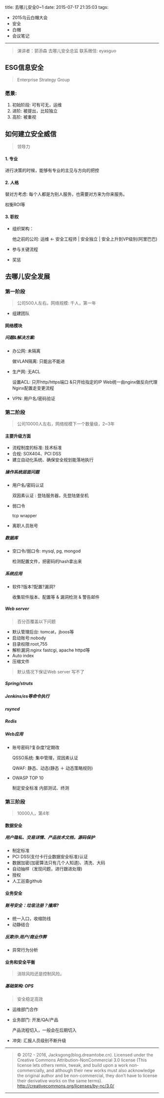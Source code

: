 title: 去哪儿安全0~1
date: 2015-07-17 21:35:03
tags:
- 2015乌云白帽大会
- 安全
- 白帽
- 会议笔记

---

> 演讲者：郭添森
> 去哪儿安全总监
> 联系微信: eyasguo

## ESG信息安全

> Enterprise Strategy Group

<!--more-->
### 愿景:

1. 初始阶段: 可有可无，运维
2. 进阶: 被提出，比较独立
3. 高阶: 被重视


## 如何建立安全威信

> 领导力

#### 1. 专业

进行决策的时候，能够有专业的主见与方向的把控

#### 2. 人格

替对方考虑: 每个人都是为别人服务，也需要对方来为你来服务。

权衡ROI等

#### 3. 职权

- 组织架构：

    他之前的公司: 运维 <- 安全工程师 | 安全独立 | 安全上升到VP级别(阿里巴巴)

- 参与关键流程
- 奖惩

## 去哪儿安全发展

### 第一阶段

> 公司500人左右。网络规模: 千人，第一年

- 组建团队

#### 网络模块

##### 问题&解决方案:

- 办公网: 未隔离

    做VLAN隔离: 只能出不能进

- 生产网: 无ACL

    设置ACL: 只开http/https端口 &只开给指定的IP
    Web统一由nginx做反向代理
    Nginx配置走变更流程

- VPN: 用户名/密码验证

### 第二阶段

> 公司10000人左右，网络规模下一个数量级，2~3年

#### 主要升级方面

- 流程制度的标准: 技术标准
- 合规: SOX404、PCI DSS
- 建立自动化系统、确保安全规划能落地执行

##### 操作系统层面问题

- 用户名/密码认证

    双因素认证 : 登陆服务器，先登陆堡垒机

- 弱口令

    tcp wrapper

- 离职人员账号

##### 数据库

- 空口令/弱口令: mysql, pg, mongod

    检测配置文件，把密码的hash拿出来

##### 系统应用

- 软件?版本?配置?漏洞?

    收集软件版本、配置等 & 漏洞检测 & 警告邮件

##### Web server

> 百分百覆盖以下问题

- 默认管理后台: tomcat，jboos等
- 启动账号:nobody
- 目录权限:root,755
- 解析漏洞:nginx fastcgi, apache httpd等
- Auto index
- 压缩文件

> 默认情况下保证Web server 写不了

##### Spring/struts
##### Jenkins/es等命令执行
##### rsyncd
##### Redis


##### Web应用

- 账号密码?复杂度?定期改

    QSSO系统: 集中管理，双因素认证

    QWAF: 静态、动态(静态 ＋ 动态策略规则)

- OWASP TOP 10

    制定安全标准
    内部测试、终测

### 第三阶段

> 10000人，第4年

#### 数据安全

##### 用户隐私、交易详情、产品技术文档，源码保护

- 制定标准
- PCI DSS(支付卡行业数据安全标准)认证
- 数据加密(加密算法只有几个人知道)、清洗、大码
- 自动抽样（发现问题，进行跟进处理)
- 授权
- 人工巡查github

#### 业务安全

##### 账号安全：垃圾注册？撞库?

- 统一入口，收缩防线
- 动静结合

##### 反欺诈:用户/商业作弊

- 异常行为分析

#### 业务和安全平衡

> 消除风险还是控制风险。

##### 基础架构: OPS

> 安全稳定高效

- 运维部门合作

- 业务部门: 开发/QA/产品

    产品流程切入，一般会在后期切入

- 冲突: 汇报人员级别不断升级

---

> © 2012 - 2016, Jacksgong(blog.dreamtobe.cn). Licensed under the Creative Commons Attribution-NonCommercial 3.0 license (This license lets others remix, tweak, and build upon a work non-commercially, and although their new works must also acknowledge the original author and be non-commercial, they don’t have to license their derivative works on the same terms). http://creativecommons.org/licenses/by-nc/3.0/

---
